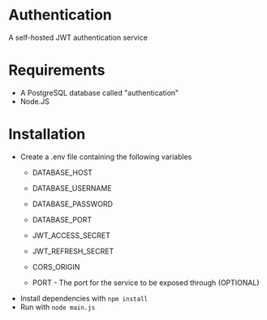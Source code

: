 # Authentication

A self-hosted JWT authentication service

# Requirements

- A PostgreSQL database called "authentication"
- Node.JS

# Installation

- Create a .env file containing the following variables
  - DATABASE_HOST
  - DATABASE_USERNAME
  - DATABASE_PASSWORD
  - DATABASE_PORT

  - JWT_ACCESS_SECRET
  - JWT_REFRESH_SECRET

  - CORS_ORIGIN

  - PORT - The port for the service to be exposed through (OPTIONAL)
- Install dependencies with `npm install`
- Run with `node main.js`